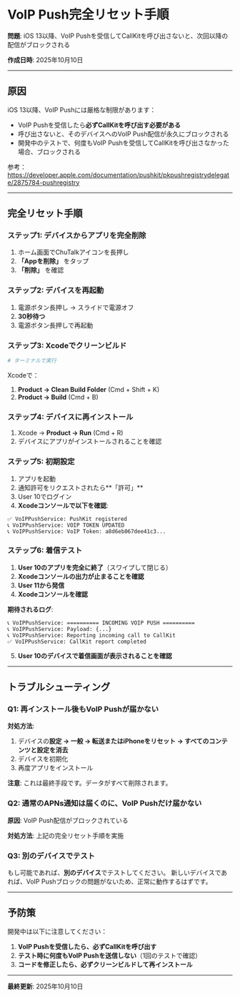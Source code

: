 # VoIP Push完全リセット手順

**問題**: iOS 13以降、VoIP Pushを受信してCallKitを呼び出さないと、次回以降の配信がブロックされる

**作成日時**: 2025年10月10日

---

## 原因

iOS 13以降、VoIP Pushには厳格な制限があります：
- VoIP Pushを受信したら**必ずCallKitを呼び出す必要がある**
- 呼び出さないと、そのデバイスへのVoIP Push配信が永久にブロックされる
- 開発中のテストで、何度もVoIP Pushを受信してCallKitを呼び出さなかった場合、ブロックされる

参考：https://developer.apple.com/documentation/pushkit/pkpushregistrydelegate/2875784-pushregistry

---

## 完全リセット手順

### ステップ1: デバイスからアプリを完全削除

1. ホーム画面でChuTalkアイコンを長押し
2. **「Appを削除」** をタップ
3. **「削除」** を確認

### ステップ2: デバイスを再起動

1. 電源ボタン長押し → スライドで電源オフ
2. **30秒待つ**
3. 電源ボタン長押しで再起動

### ステップ3: Xcodeでクリーンビルド

```bash
# ターミナルで実行


```

Xcodeで：
1. **Product → Clean Build Folder** (Cmd + Shift + K)
2. **Product → Build** (Cmd + B)

### ステップ4: デバイスに再インストール

1. Xcode → **Product → Run** (Cmd + R)
2. デバイスにアプリがインストールされることを確認

### ステップ5: 初期設定

1. アプリを起動
2. 通知許可をリクエストされたら**「許可」**
3. User 10でログイン
4. **Xcodeコンソールで以下を確認**:

```
✅ VoIPPushService: PushKit registered
📞 VoIPPushService: VOIP TOKEN UPDATED
📞 VoIPPushService: VoIP Token: a8d6eb067dee41c3...
```

### ステップ6: 着信テスト

1. **User 10のアプリを完全に終了**（スワイプして閉じる）
2. **Xcodeコンソールの出力が止まることを確認**
3. **User 11から発信**
4. **Xcodeコンソールを確認**

**期待されるログ**:
```
📞 VoIPPushService: ========== INCOMING VOIP PUSH ==========
📞 VoIPPushService: Payload: {...}
📞 VoIPPushService: Reporting incoming call to CallKit
✅ VoIPPushService: CallKit report completed
```

5. **User 10のデバイスで着信画面が表示されることを確認**

---

## トラブルシューティング

### Q1: 再インストール後もVoIP Pushが届かない

**対処方法**:
1. デバイスの**設定 → 一般 → 転送またはiPhoneをリセット → すべてのコンテンツと設定を消去**
2. デバイスを初期化
3. 再度アプリをインストール

**注意**: これは最終手段です。データがすべて削除されます。

### Q2: 通常のAPNs通知は届くのに、VoIP Pushだけ届かない

**原因**: VoIP Push配信がブロックされている

**対処方法**: 上記の完全リセット手順を実施

### Q3: 別のデバイスでテスト

もし可能であれば、**別のデバイス**でテストしてください。
新しいデバイスであれば、VoIP Pushブロックの問題がないため、正常に動作するはずです。

---

## 予防策

開発中は以下に注意してください：

1. **VoIP Pushを受信したら、必ずCallKitを呼び出す**
2. **テスト時に何度もVoIP Pushを送信しない**（1回のテストで確認）
3. **コードを修正したら、必ずクリーンビルドして再インストール**

---

**最終更新**: 2025年10月10日
